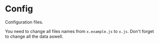 # Config

Configuration files.

You need to change all files names from `x.example.js` to `x.js`. Don't forget to change all the data aswell.
